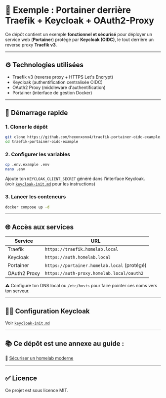 # 🔐 Exemple : Portainer derrière Traefik + Keycloak + OAuth2-Proxy

Ce dépôt contient un exemple **fonctionnel et sécurisé** pour déployer un service web (**Portainer**) protégé par **Keycloak (OIDC)**, le tout derrière un reverse proxy **Traefik v3**.

---

## ⚙️ Technologies utilisées

- Traefik v3 (reverse proxy + HTTPS Let's Encrypt)
- Keycloak (authentification centralisée OIDC)
- OAuth2 Proxy (middleware d'authentification)
- Portainer (interface de gestion Docker)

---

## 🚀 Démarrage rapide

### 1. Cloner le dépôt

```bash
git clone https://github.com/hexonxonx4/traefik-portainer-oidc-example.git
cd traefik-portainer-oidc-example
```

### 2. Configurer les variables

```bash
cp .env.example .env
nano .env
```

Ajoute ton `KEYCLOAK_CLIENT_SECRET` généré dans l’interface Keycloak.  
(voir [`keycloak-init.md`](./keycloak-init.md) pour les instructions)

### 3. Lancer les conteneurs

```bash
docker compose up -d
```

---

## 🌐 Accès aux services

| Service      | URL                                       |
|--------------|--------------------------------------------|
| Traefik      | `https://traefik.homelab.local`            |
| Keycloak     | `https://auth.homelab.local`               |
| Portainer    | `https://portainer.homelab.local` (protégé)|
| OAuth2 Proxy | `https://auth-proxy.homelab.local/oauth2`  |

⚠️ Configure ton DNS local ou `/etc/hosts` pour faire pointer ces noms vers ton serveur.

---

## 🧑‍💻 Configuration Keycloak

Voir [`keycloak-init.md`](./keycloak-init.md)

---

## 📚 Ce dépôt est une annexe au guide :
📘 [Sécuriser un homelab moderne](https://github.com/hexonxonx4/homelab-secure-guide)

---

## ✅ Licence

Ce projet est sous licence MIT.

